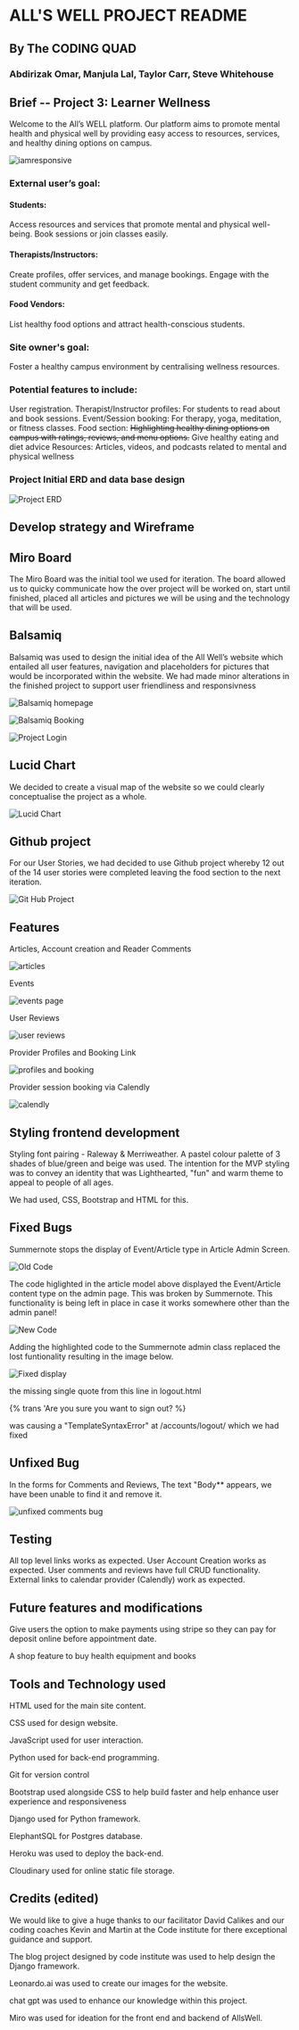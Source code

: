 # ALL'S WELL PROJECT README
## By The CODING QUAD
### Abdirizak Omar, Manjula Lal, Taylor Carr, Steve Whitehouse

## Brief -- Project  3: Learner Wellness

Welcome to the All’s WELL platform. Our platform aims to promote mental health and physical well by providing easy access to resources, services, and healthy dining options on campus.

![iamresponsive](/assets/images/readme/iamresponsive.png)

### External user’s goal:

#### Students: 

Access resources and services that promote mental and physical well-being. Book sessions or join classes easily.

#### Therapists/Instructors: 

Create profiles, offer services, and manage bookings. Engage with the student community and get feedback.

#### Food Vendors: 

List healthy food options and attract health-conscious students.

### Site owner's goal:

Foster a healthy campus environment by centralising wellness resources.

### Potential features to include:

User registration.
Therapist/Instructor profiles: For students to read about and book sessions.
Event/Session booking: For therapy, yoga, meditation, or fitness classes.
Food section: ~~Highlighting healthy dining options on campus with ratings, reviews, and menu options.~~
Give healthy eating and diet advice
Resources: Articles, videos, and podcasts related to mental and physical wellness

### Project Initial ERD and data base design 

![Project ERD](/assets/images/readme/alls_well_erd.png)

## Develop strategy and Wireframe

## Miro Board

The Miro Board was the initial tool we used for iteration. The board allowed us to quicky communicate how the over project will be worked on, start until finished, placed all articles and pictures we will be using and the technology that will be used.  


## Balsamiq
Balsamiq was used to design the initial idea of the All Well’s website which entailed all user features, navigation and placeholders for pictures that would be incorporated within the website. We had made minor alterations in the finished project to support user friendliness and responsivness

![Balsamiq homepage](/assets/images/readme/Balsamiq-Home.png)

![Balsamiq Booking](/assets/images/readme/Balsamiq-S&T.png)

![Project Login](/assets/images/readme/Balsamiq-login.png)

## Lucid Chart

We decided to create a visual map of the website so we could clearly conceptualise the project as a whole.  

![Lucid Chart](/assets/images/readme/Lucid1.png)

## Github project

For our User Stories, we had decided to use Github project whereby 12 out of the 14 user stories were completed leaving the food section to the next iteration. 

![Git Hub Project](/assets/images/readme/projectboard.png)

## Features

Articles, Account creation and Reader Comments

![articles](/assets/images/readme/articles.png)

Events 

![events page](/assets/images/readme/eventspage.png)

User Reviews

![user reviews](/assets/images/readme/userreviews.png)

Provider Profiles and Booking Link

![profiles and booking](/assets/images/readme/bookingspage.png)

Provider session booking via Calendly

![calendly](/assets/images/readme/calandely.png)

## Styling frontend development

Styling font pairing - Raleway & Merriweather. A pastel colour palette of 3 shades of blue/green and beige was used.  The intention for the MVP styling was to convey an identity that was  Lighthearted, "fun" and warm theme to appeal to people of all ages.

We had used, CSS, Bootstrap and HTML for this.

## Fixed Bugs

Summernote stops the display of Event/Article type in Article Admin Screen.

![Old Code](/assets/images/readme/old_code.png)

The code higlighted in the article model above displayed the Event/Article content type on the admin page. This was broken by Summernote.
This functionality is being left in place in case it works somewhere other than the admin panel!

![New Code](/assets/images/readme/new_code.png)

Adding the highlighted code to the Summernote admin class replaced the lost funtionality resulting in the image below.

![Fixed display](/assets/images/readme/fixed_type_display.png)

the missing single quote from this line in logout.html
<p>{% trans 'Are you sure you want to sign out? %}</p>
was causing a "TemplateSyntaxError" at /accounts/logout/ which we had fixed

## Unfixed Bug

In the forms for Comments and Reviews, The text  "Body** appears, we have been unable to find it and remove it.

![unfixed comments bug](/assets/images/readme/userreviews.png)

## Testing

All top level links works as expected.
User Account Creation works as expected.
User comments and reviews have full CRUD functionality.
External links to calendar provider (Calendly) work as expected.

## Future features and modifications

Give users the option to make payments using stripe so they can pay for deposit online before appointment date.

A shop feature to buy health equipment and books

## Tools and Technology used

HTML used for the main site content.

CSS used for design website.

JavaScript used for user interaction.

Python used for back-end programming.

Git for version control

Bootstrap used alongside CSS to help build faster and help enhance user experience and responsiveness

Django used for Python framework.

ElephantSQL for Postgres database.

Heroku was used to deploy the back-end.

Cloudinary used for online static file storage.

## Credits (edited)

We would like to give a huge thanks to our facilitator David Calikes and our coding coaches Kevin and Martin at the Code institute for there exceptional guidance and support.

The blog project designed by code institute was used to help design the Django framework.

Leonardo.ai was used to create our images for the website.

chat gpt was used to enhance our knowledge within this project.

Miro was used for ideation for the front end and backend of AllsWell.